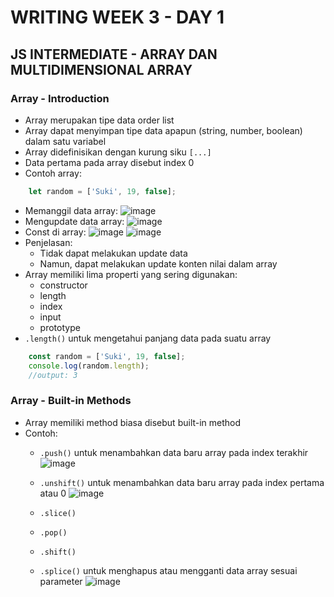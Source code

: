 # WRITING WEEK 3 - DAY 1
## JS INTERMEDIATE - ARRAY DAN MULTIDIMENSIONAL ARRAY

<!-- menggunakan struktur data Array -->
### Array - Introduction
- Array merupakan tipe data order list
- Array dapat menyimpan tipe data apapun (string, number, boolean) dalam satu variabel
- Array didefinisikan dengan kurung siku `[...]`
- Data pertama pada array disebut index 0
- Contoh array:
```js
    let random = ['Suki', 19, false];
```
- Memanggil data array:
![image](https://user-images.githubusercontent.com/85722923/194804494-615f3106-75b0-472e-804a-0140ed617fb8.png)
- Mengupdate data array:
![image](https://user-images.githubusercontent.com/85722923/194806410-036107a3-df19-4deb-8da5-69ba33f3be66.png)
- Const di array:
![image](https://user-images.githubusercontent.com/85722923/194806935-b424117a-e9b5-418c-93b4-2deeabc7e939.png)
![image](https://user-images.githubusercontent.com/85722923/194806630-ec85bfda-5e58-4679-85a3-3a17ec3026ef.png)
- Penjelasan:
  - Tidak dapat melakukan update data
  - Namun, dapat melakukan update konten nilai dalam array
- Array memiliki lima properti yang sering digunakan:
  - constructor
  - length
  - index
  - input
  - prototype
- `.length()` untuk mengetahui panjang data pada suatu array
```js
    const random = ['Suki', 19, false];
    console.log(random.length);
    //output: 3
```

### Array - Built-in Methods
- Array memiliki method biasa disebut built-in method
- Contoh:
  - `.push()` untuk menambahkan data baru array pada index terakhir
![image](https://user-images.githubusercontent.com/85722923/194809732-408158f6-66b0-410a-8b77-90de7cf0daf5.png)

  - `.unshift()` untuk menambahkan data baru array pada index pertama atau 0
![image](https://user-images.githubusercontent.com/85722923/194809858-56824060-8e63-4db3-a617-429ca93d505f.png)

  - `.slice()`
  - `.pop()`
  - `.shift()`
  - `.splice()` untuk menghapus atau mengganti data array sesuai parameter
![image](https://user-images.githubusercontent.com/85722923/194812939-96295318-6709-4711-8950-5fef35bf6ee7.png)






